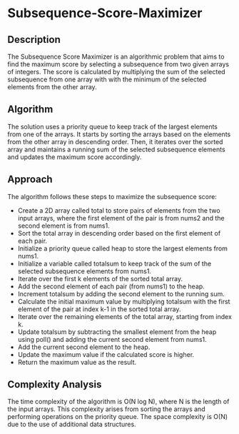 # Subsequence-Score-Maximizer
## Description
The Subsequence Score Maximizer is an algorithmic problem that aims to find the maximum score by selecting a subsequence from two given arrays of integers. The score is calculated by multiplying the sum of the selected subsequence from one array with with the minimum of the selected elements from the other array.
## Algorithm
The solution uses a priority queue to keep track of the largest elements from one of the arrays. It starts by sorting the arrays based on the elements from the other array in descending order. Then, it iterates over the sorted array and maintains a running sum of the selected subsequence elements and updates the maximum score accordingly.
## Approach
The algorithm follows these steps to maximize the subsequence score:

- Create a 2D array called total to store pairs of elements from the two input arrays, where the first element of the pair is from nums2 and the second element is from nums1.
- Sort the total array in descending order based on the first element of each pair.
- Initialize a priority queue called heap to store the largest elements from nums1.
- Initialize a variable called totalsum to keep track of the sum of the selected subsequence elements from nums1.
- Iterate over the first k elements of the sorted total array.
- Add the second element of each pair (from nums1) to the heap.
- Increment totalsum by adding the second element to the running sum.
- Calculate the initial maximum value by multiplying totalsum with the first element of the pair at index k-1 in the sorted total array.
- Iterate over the remaining elements of the total array, starting from index k.
- Update totalsum by subtracting the smallest element from the heap using poll() and adding the current second element from nums1.
- Add the current second element to the heap.
- Update the maximum value if the calculated score is higher.
- Return the maximum value as the result.
## Complexity Analysis
The time complexity of the algorithm is O(N log N), where N is the length of the input arrays. This complexity arises from sorting the arrays and performing operations on the priority queue. The space complexity is O(N) due to the use of additional data structures.

